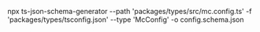 npx ts-json-schema-generator --path 'packages/types/src/mc.config.ts' -f 'packages/types/tsconfig.json' --type 'McConfig' -o config.schema.json
